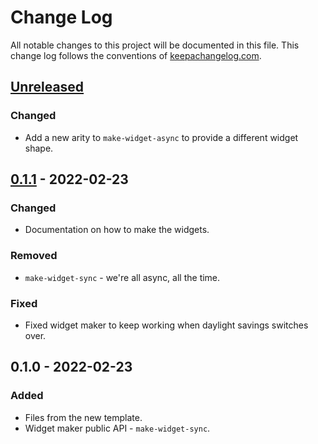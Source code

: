 # Change Log
All notable changes to this project will be documented in this file. This change log follows the conventions of [keepachangelog.com](http://keepachangelog.com/).

## [Unreleased]
### Changed
- Add a new arity to `make-widget-async` to provide a different widget shape.

## [0.1.1] - 2022-02-23
### Changed
- Documentation on how to make the widgets.

### Removed
- `make-widget-sync` - we're all async, all the time.

### Fixed
- Fixed widget maker to keep working when daylight savings switches over.

## 0.1.0 - 2022-02-23
### Added
- Files from the new template.
- Widget maker public API - `make-widget-sync`.

[Unreleased]: https://github.com/your-name/clobbit/compare/0.1.1...HEAD
[0.1.1]: https://github.com/your-name/clobbit/compare/0.1.0...0.1.1
